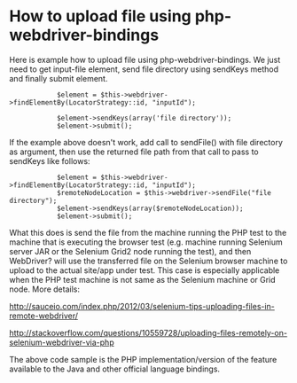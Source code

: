 # How to upload file using php-webdriver-bindings #

Here is example how to upload file using php-webdriver-bindings.
We just need to get input-file element, send file directory using sendKeys method and finally submit element.

```
            $element = $this->webdriver->findElementBy(LocatorStrategy::id, "inputId");

            $element->sendKeys(array('file directory'));
            $element->submit();
```

If the example above doesn't work, add call to sendFile() with file directory as argument, then use the returned file path from that call to pass to sendKeys like follows:

```
            $element = $this->webdriver->findElementBy(LocatorStrategy::id, "inputId");
            $remoteNodeLocation = $this->webdriver->sendFile("file directory");
            $element->sendKeys(array($remoteNodeLocation));
            $element->submit();
```

What this does is send the file from the machine running the PHP test to the machine that is executing the browser test (e.g. machine running Selenium server JAR or the Selenium Grid2 node running the test), and then WebDriver? will use the transferred file on the Selenium browser machine to upload to the actual site/app under test. This case is especially applicable when the PHP test machine is not same as the Selenium machine or Grid node. More details:

http://sauceio.com/index.php/2012/03/selenium-tips-uploading-files-in-remote-webdriver/

http://stackoverflow.com/questions/10559728/uploading-files-remotely-on-selenium-webdriver-via-php

The above code sample is the PHP implementation/version of the feature available to the Java and other official language bindings.
